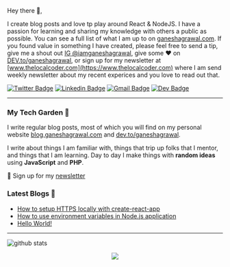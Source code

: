 Hey there 👋,

I create blog posts and love tp play around React & NodeJS. I have a passion for learning and sharing my knowledge with others a public as possible. You can see a full list of what I am up to on [ganeshagrawal.com](https://ganeshagrawal.com). If you found value in something I have created, please feel free to send a tip, give me a shout out [IG @iamganeshagrawal](https://instagram.com/iamganeshagrawal), give some ♥ on [DEV.to/ganeshagrawal](https://dev.to/ganeshagrawal), or sign up for my newsletter at [www.thelocalcoder.com](https://www.thelocalcoder.com) where I am send weekly newsletter about my recent experices and you love to read out that. 


  
[![Twitter Badge](https://img.shields.io/badge/-Ganesh_Agrawal-1ca0f1?style=flat-square&logo=twitter&logoColor=white&link=https://twitter.com/imganeshagrawal)](https://twitter.com/imganeshagrawal)  [![Linkedin Badge](https://img.shields.io/badge/-Ganesh_Agrawal-blue?style=flat-square&logo=Linkedin&logoColor=white&link=https://www.linkedin.com/in/iamganeshagrawal)](https://www.linkedin.com/in/iamganeshagrawal) [![Gmail Badge](https://img.shields.io/badge/-hello@ganeshagrawal.com-c14438?style=flat-square&logo=Gmail&logoColor=white&link=mailto:hello@ganeshagrawal.com)](mailto:hello@ganeshagrawal.com)  [![Dev Badge](https://img.shields.io/badge/-Ganesh_Agrawal-0A0A0A?style=flat-square&logo=dev.to&logoColor=white&link=https://dev.to/ganeshagrawal)](https://dev.to/ganeshagrawal)



---

### My Tech Garden 🌱

I write regular blog posts, most of which you will find on my personal website [blog.ganeshagrawal.com](https://blog.ganeshagrawal.com) and [dev.to/ganeshagrawal](https://dev.to/ganeshagrawal).

I write about things I am familiar with, things that trip up folks that I mentor, and things that I am learning.  Day to day I make things with **random ideas** using **JavaScript** and **PHP**. 


💌 Sign up for my [newsletter](https://www.thelocalcoder.com)

### Latest Blogs 📓
<!-- BLOG:START -->
- [How to setup HTTPS locally with create-react-app](https://blog.ganeshagrawal.com/how-to-setup-https-locally-with-create-react-app-ckda9hprz00httss1d5yq2svl)
- [How to use environment variables in Node.js application](https://blog.ganeshagrawal.com/how-to-use-environment-variables-in-nodejs-application-ckcyw21uz000a4qs15yyn4uhz)
- [Hello World!](https://blog.ganeshagrawal.com/hello-world-ckcex0voq002t9as1cfbpe1vg)
<!-- BLOG:END -->

---

![github stats](https://github-readme-stats.vercel.app/api?username=iamganeshagrawal&show_icons=true)

<p align='center'>
<img align='center' src="https://visitor-badge.glitch.me/badge?page_id=iamganeshagrawal.github">
<p/>
